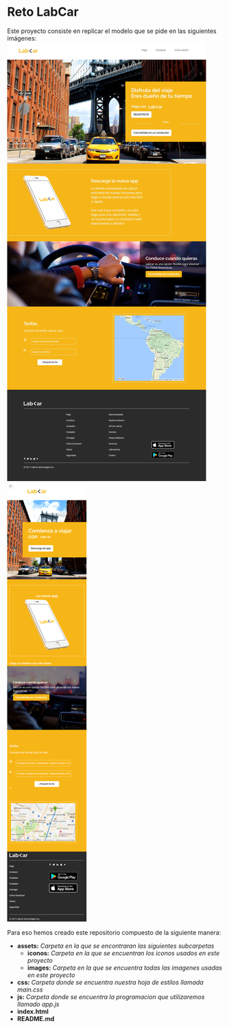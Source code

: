 # Reto LabCar

Este proyecto consiste en replicar el modelo que se pide en las siguientes imágenes:
![desktop](assets/images/desktop.jpg)
![mobile](assets/images/movil.png)

Para eso hemos creado este repositorio compuesto de la siguiente manera:
* **assets:** _Carpeta en la que se encontraran las siguientes subcarpetas_
  * **iconos:** _Carpeta en la que se encuentran los iconos usados en este proyecto_
  * **images:** _Carpeta en la que se encuentra todas las imagenes usadas en este proyecto_
* **css:** _Carpeta donde se encuentra nuestra hoja de estilos llamada main.css_
* **js:** _Carpeta donde se encuentra la programacion que utilizaremos llamado app.js_  
* **index.html**
* **README.md**
